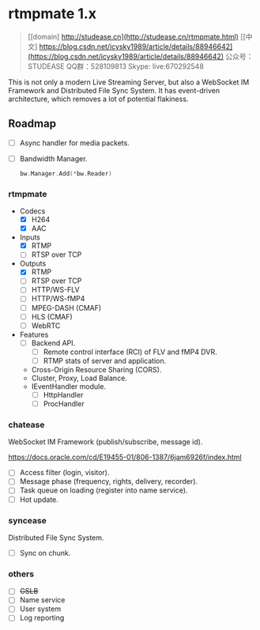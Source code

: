 ﻿# rtmpmate 1.x

> [[domain] http://studease.cn](http://studease.cn/rtmpmate.html)
> [[中文] https://blog.csdn.net/icysky1989/article/details/88946642](https://blog.csdn.net/icysky1989/article/details/88946642)
> 公众号：STUDEASE
> QQ群：528109813
> Skype: live:670292548

This is not only a modern Live Streaming Server, but also a WebSocket IM Framework and Distributed File Sync System. It has event-driven architecture, which removes a lot of potential flakiness.

## Roadmap

- [ ] Async handler for media packets.
- [ ] Bandwidth Manager.

  ```go
  bw.Manager.Add(*bw.Reader)
  ```

### rtmpmate

- Codecs
  - [x] H264
  - [x] AAC

- Inputs
  - [x] RTMP
  - [ ] RTSP over TCP

- Outputs
  - [x] RTMP
  - [ ] RTSP over TCP
  - [ ] HTTP/WS-FLV
  - [ ] HTTP/WS-fMP4
  - [ ] MPEG-DASH (CMAF)
  - [ ] HLS (CMAF)
  - [ ] WebRTC

- Features
  - [ ] Backend API.
    - [ ] Remote control interface (RCI) of FLV and fMP4 DVR.
    - [ ] RTMP stats of server and application.
  - Cross-Origin Resource Sharing (CORS).
  - Cluster, Proxy, Load Balance.
  - IEventHandler module.
    - [ ] HttpHandler
    - [ ] ProcHandler

### chatease

WebSocket IM Framework (publish/subscribe, message id).

https://docs.oracle.com/cd/E19455-01/806-1387/6jam6926f/index.html

- [ ] Access filter (login, visitor).
- [ ] Message phase (frequency, rights, delivery, recorder).
- [ ] Task queue on loading (register into name service).
- [ ] Hot update.

### syncease

Distributed File Sync System.

- [ ] Sync on chunk.

### others

- [ ] ~~GSLB~~
- [ ] Name service
- [ ] User system
- [ ] Log reporting
